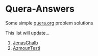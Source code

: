 # Quera-Answers
Some simple [quera.org](quera.org) problem solutions

This list will update...

1. [JenasGhalb](https://quera.org/problemset/308/)
2. [AzmounTesti](https://quera.org/problemset/148640/)
